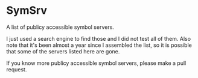 SymSrv
======

A list of publicy accessible symbol servers.

I just used a search engine to find those and I did not test all of them.
Also note that it's been almost a year since I assembled the list, so
it is possible that some of the servers listed here are gone.

If you know more publicy accessible symbol servers, please make a pull
request.
